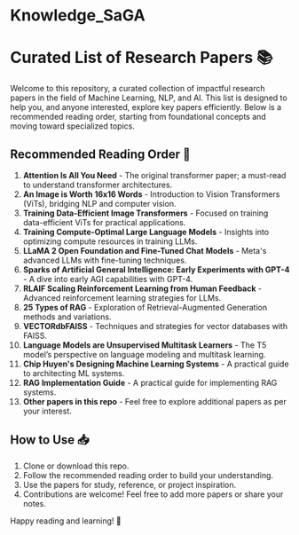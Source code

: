 # Knowledge_SaGA

# Curated List of Research Papers 📚

Welcome to this repository, a curated collection of impactful research papers in the field of Machine Learning, NLP, and AI. This list is designed to help you, and anyone interested, explore key papers efficiently. Below is a recommended reading order, starting from foundational concepts and moving toward specialized topics.

## Recommended Reading Order 📖

1. **Attention Is All You Need** - The original transformer paper; a must-read to understand transformer architectures.
2. **An Image is Worth 16x16 Words** - Introduction to Vision Transformers (ViTs), bridging NLP and computer vision.
3. **Training Data-Efficient Image Transformers** - Focused on training data-efficient ViTs for practical applications.
4. **Training Compute-Optimal Large Language Models** - Insights into optimizing compute resources in training LLMs.
5. **LLaMA 2 Open Foundation and Fine-Tuned Chat Models** - Meta's advanced LLMs with fine-tuning techniques.
6. **Sparks of Artificial General Intelligence: Early Experiments with GPT-4** - A dive into early AGI capabilities with GPT-4.
7. **RLAIF Scaling Reinforcement Learning from Human Feedback** - Advanced reinforcement learning strategies for LLMs.
8. **25 Types of RAG** - Exploration of Retrieval-Augmented Generation methods and variations.
9. **VECTORdbFAISS** - Techniques and strategies for vector databases with FAISS.
10. **Language Models are Unsupervised Multitask Learners** - The T5 model’s perspective on language modeling and multitask learning.
11. **Chip Huyen's Designing Machine Learning Systems** - A practical guide to architecting ML systems.
12. **RAG Implementation Guide** - A practical guide for implementing RAG systems.
13. **Other papers in this repo** - Feel free to explore additional papers as per your interest.

## How to Use 📥
1. Clone or download this repo.
2. Follow the recommended reading order to build your understanding.
3. Use the papers for study, reference, or project inspiration.
4. Contributions are welcome! Feel free to add more papers or share your notes.

Happy reading and learning! 🚀
